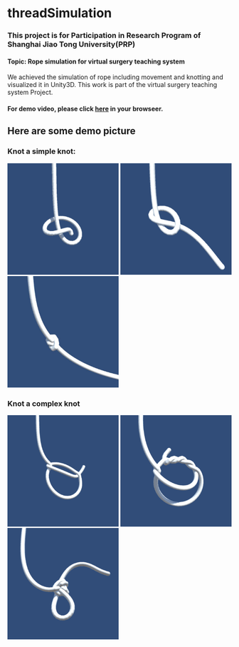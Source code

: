 # threadSimulation

### This project is for Participation in Research Program of Shanghai Jiao Tong University(PRP)

#### Topic: Rope simulation for virtual surgery teaching system
We achieved the simulation of rope including movement and knotting and visualized it in Unity3D.
This work is part of the virtual surgery teaching system Project.

#### For demo video, please click [here](https://ballballu.github.io/ThreadSimulation/video_knot.html) in your browseer.

## Here are some demo picture

### Knot a simple knot:

<img width="250" height="250" src="/pic/exp1.png"/>  <img width="250" height="250" src="/pic/exp2.png"/>  <img width="250" height="250" src="/pic/exp3.png"/>


### Knot a complex knot

<img width="250" height="250" src="/pic/exp4.png"/>  <img width="250" height="250" src="/pic/exp5.png"/>  <img width="250" height="250" src="/pic/exp6.png"/>




